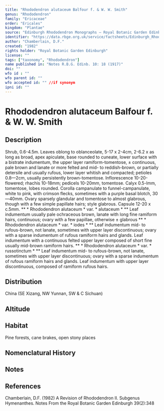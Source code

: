 ```yaml
---
title: "Rhododendron alutaceum Balfour f. & W. W. Smith"
genus: "Rhododendron"
family: "Ericaceae"
order: "Ericales"
kingdom: "Plantae"
source: "Edinburgh Rhododendron Monographs – Royal Botanic Garden Edinburgh"
identifier: "https://data.rbge.org.uk/service/factsheets/Edinburgh_Rhododendron_Monographs.xhtml"
author: "Chamberlain, D.F."
created: "1982"
rights holder: "Royal Botanic Garden Edinburgh"
license: ""
tags: ["taxonomy", "Rhododendron"]
name published in: "Notes R.B.G. Edinb. 10: 18 (1917)"
doi: ""
wfo id : ""
wfo parent id: ""
wfo accepted id: "" //if synonym                      
ipni id: ""
---
```


                       

# Rhododendron alutaceum Balfour f. & W. W. Smith

## Description
Shrub, 0.6-4.5m. Leaves oblong to oblanceolate, 5-17 x 2-4cm, 2-6.2 x as long as broad, apex apiculate, base rounded to cuneate, lower surface with a bistrate indumentum, the upper layer ramiform-tomentose, ± continuous, pale brown and lanate or more felted and mid- to reddish-brown, or partially detersile and usually rufous, lower layer whitish and compacted; petioles 0.8—2cm, usually persistently brown-tomentose. Inflorescence 10-20-flowered; rhachis 10-18mm; pedicels 10-20mm, tomentose. Calyx 0.5-lmm, tomentose, lobes rounded. Corolla campanulate to funnel-campanulate, white to pink, with crimson flecks, sometimes with a purple basal blotch, 30—40mm. Ovary sparsely glandular and tomentose to almost glabrous, though with a few simple papillate hairs; style glabrous. Capsule 12-20 x c.5mm. ** * Rhododendron alutaceum * var. * alutaceum * ** Leaf indumentum usually pale ochraceous brown, lanate with long fine ramiform hairs, continuous; ovary with a few papillae, otherwise ± glabrous ** * Rhododendron alutaceum * var. * iodes * ** Leaf indumentum mid- to rufous-brown, not lanate, sometimes with upper layer discontinuous; ovary with a sparse indumentum of rufous ramiform hairs and glands. Leaf indumentum with a continuous felted upper layer composed of short fine usually mid-brown ramiform hairs. ** * Rhododendron alutaceum * var. * russotinctum * ** Leaf indumentum mid- to rufous-brown, not lanate, sometimes with upper layer discontinuous; ovary with a sparse indumentum of rufous ramiform hairs and glands. Leaf indumentum with upper layer discontinuous, composed of ramiform rufous hairs.

## Distribution
China (SE Xizang, NW Yunnan, SW & C Sichuan)

## Altitude


## Habitat
Pine forests, cane brakes, open stony places

## Nomenclatural History

                       
## Notes


## References

Chamberlain, D.F. (1982) A Revision of Rhododendron II. Subgenus Hymenanthes. Notes From the Royal Botanic Garden Edinburgh 39(2):348
